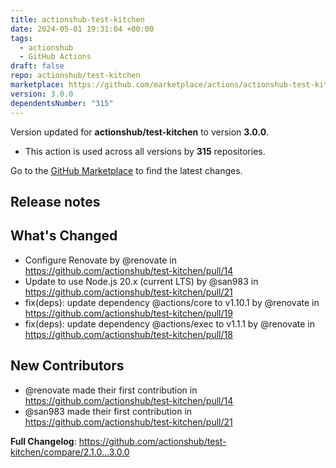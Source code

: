 ```yaml
---
title: actionshub-test-kitchen
date: 2024-05-01 19:31:04 +00:00
tags:
  - actionshub
  - GitHub Actions
draft: false
repo: actionshub/test-kitchen
marketplace: https://github.com/marketplace/actions/actionshub-test-kitchen
version: 3.0.0
dependentsNumber: "315"
---
```



Version updated for **actionshub/test-kitchen** to version **3.0.0**.
- This action is used across all versions by **315** repositories.

Go to the [GitHub Marketplace](https://github.com/marketplace/actions/actionshub-test-kitchen) to find the latest changes.

## Release notes

## What's Changed

* Configure Renovate by @renovate in https://github.com/actionshub/test-kitchen/pull/14
* Update to use Node.js 20.x (current LTS) by @san983 in https://github.com/actionshub/test-kitchen/pull/21
* fix(deps): update dependency @actions/core to v1.10.1 by @renovate in https://github.com/actionshub/test-kitchen/pull/19
* fix(deps): update dependency @actions/exec to v1.1.1 by @renovate in https://github.com/actionshub/test-kitchen/pull/18

## New Contributors
* @renovate made their first contribution in https://github.com/actionshub/test-kitchen/pull/14
* @san983 made their first contribution in https://github.com/actionshub/test-kitchen/pull/21

**Full Changelog**: https://github.com/actionshub/test-kitchen/compare/2.1.0...3.0.0
